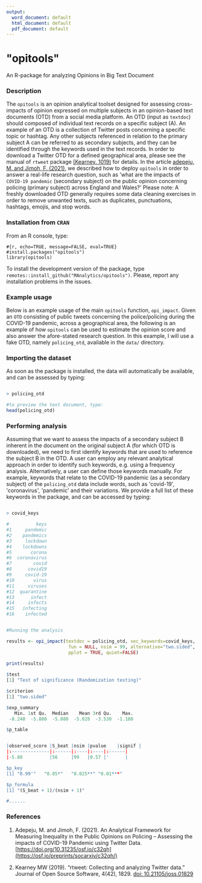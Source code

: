 ```yaml
---
output:
  word_document: default
  html_document: default
  pdf_document: default
---
```

# "opitools"

An R-package for analyzing Opinions in Big Text Document

### Description

The `opitools` is an opinion analytical toolset designed for assessing cross-impacts of opinion expressed on multiple subjects in an opinion-based text documents (OTD) from a social media platform. An OTD (input as `textdoc`) should composed of individual text records on a specific subject (A). An example of an OTD is a collection of Twitter posts concerning a specific topic or hashtag. Any other subjects referenced in relation to the primary subject A can be referred to as secondary subjects, and they can be identified through the keywords used in the text records.  In order to download a Twitter OTD for a defined geographical area, please see the manual of `rtweet` package [(Kearney, 1019)](https://doi.org/10.21105/joss.01829) for details. In the article [adepeju, M. and Jimoh, F. (2021)](https://osf.io/preprints/socarxiv/c32qh/), we described how to deploy `opitools` in order to answer a real-life research question, such as 'what are the impacts of `COVID-19 pandemic` (secondary subject) on the public opinion concerning policing (primary subject) across England and Wales?' Please note: A freshly downloaded OTD generally requires some data cleaning exercises in order to remove unwanted texts, such as duplicates, punctuations, hashtags, emojis, and stop words.

### Installation from `CRAN`

From an R console, type:

```{r}
#{r, echo=TRUE, message=FALSE, eval=TRUE}
#install.packages("opitools")
library(opitools)

```

To install the development version of the package, type
`remotes::install_github("MAnalytics/opitools")`. Please, report any
installation problems in the issues.

### Example usage

Below is an example usage of the main `opitools` function, `opi_impact`. Given an `OTD` consisting of public tweets concerning the police/policing during the COVID-19 pandemic, across a geographical area, the following is an example of how `opitools` can be used to estimate the opinion score and also answer the afore-stated research question. In this example, I will use a fake OTD, namely `policing_otd`, available in the `data/` directory.

### Importing the dataset

As soon as the package is installed, the data will automatically be available, and can be assessed by typing: 

```r

> policing_otd

#to preview the text document, type:
head(policing_otd)

```

### Performing analysis

Assuming that we want to assess the impacts of a secondary subject B inherent in the document on the original subject A (for which OTD is downloaded), we need to first identify keywords that are used to reference the subject B in the OTD. A user can employ any relevant analytical approach in order to identify such keywords, e.g. using a frequency analysis. Alternatively, a user can define those keywords manually. For example, keywords that relate to the COVID-19 pandemic (as a secondary subject) of the `policing_otd` data include words, such as 'covid-19', 'coronavirus', 'pandemic' and their variations. We provide a full list of these keywords in the package, and can be accessed by typing:

```r

> covid_keys 

#          keys
#1     pandemic
#2    pandemics
#3     lockdown
#4    lockdowns
#5       corona
#6  coronavirus
#7        covid
#8      covid19
#9     covid-19
#10       virus
#11     viruses
#12  quarantine
#13      infect
#14     infects
#15   infecting
#16    infected

```

```r

#Running the analysis

results <- opi_impact(textdoc = policing_otd, sec_keywords=covid_keys, metric = 1,
                       fun = NULL, nsim = 99, alternative="two.sided",
                       pplot = TRUE, quiet=FALSE)
                       
print(results)

$test
[1] "Test of significance (Randomization testing)"

$criterion
[1] "two.sided"

$exp_summary
   Min. 1st Qu.  Median    Mean 3rd Qu.    Max. 
 -8.240  -5.880  -5.880  -5.028  -3.530  -1.180 

$p_table


|observed_score |S_beat |nsim |pvalue    |signif |
|:--------------|:------|:----|:----|:------|
|-5.88          |56     |99   |0.57 |'      |

$p_key
[1] "0.99'"   "0.05*"   "0.025**" "0.01***"

$p_formula
[1] "(S_beat + 1)/(nsim + 1)"

#......


```

### References
1. Adepeju, M. and Jimoh, F. (2021). An Analytical Framework for Measuring Inequality in the Public Opinions on Policing – Assessing the impacts of COVID-19 Pandemic using Twitter Data. [https://doi.org/10.31235/osf.io/c32qh](https://osf.io/preprints/socarxiv/c32qh/)

2. Kearney MW (2019). “rtweet: Collecting and analyzing Twitter data.” Journal of Open Source Software, 4(42), 1829. [doi: 10.21105/joss.01829](https://doi.org/10.21105/joss.01829)

